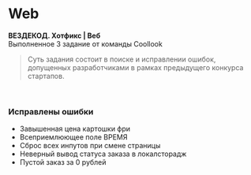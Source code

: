 # Web
<b>ВЕЗДЕКОД. Хотфикс | Веб</b> </br>
Выполненное 3 задание от команды Coollook
> Суть задания состоит в поиске и исправлении ошибок, допущенных разработчиками в рамках предыдущего конкурса стартапов.

</br>
<h3>Исправлены ошибки</h3>
<ul>
<li>Завышенная цена картошки фри</li>
<li>Всеприемлюющее поле ВРЕМЯ</li>
<li>Сброс всех инпутов при смене страницы</li>
<li>Неверный вывод статуса заказа в локалсторадж</li>
<li>Пустой заказ за 0 рублей</li>
</ul>
